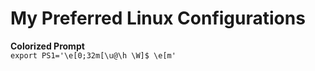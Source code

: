 # My Preferred Linux Configurations 

**Colorized Prompt**  
`export PS1='\e[0;32m[\u@\h \W]$ \e[m'`
